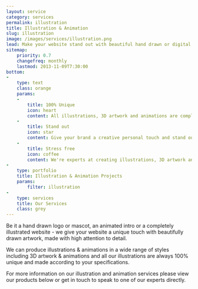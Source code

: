 ```yaml
---
layout: service
category: services
permalink: illustration
title: Illustration & Animation
slug: illustration
image: /images/services/illustration.png
lead: Make your website stand out with beautiful hand drawn or digital artworks and unique animations tailored to your specific requirements.
sitemap:
    priority: 0.7
    changefreq: monthly
    lastmod: 2013-11-09T7:30:00
bottom: 
-
    type: text
    class: orange
    params:
    -
        title: 100% Unique
        icon: heart
        content: All illustrations, 3D artwork and animations are completely unique and made to order according to your specifications.
    -
        title: Stand out
        icon: star
        content: Give your brand a creative personal touch and stand out from the competition with fresh illustrated graphics & animations.
    -
        title: Stress free
        icon: coffee
        content: We're experts at creating illustrations, 3D artwork and animations so you can rest assured the whole process is smooth and stress free.
-
    type: portfolio
    title: Illustration & Animation Projects
    params:
        filter: illustration
-
    type: services
    title: Our Services
    class: grey
---
```

Be it a hand drawn logo or mascot, an animated intro or a completely illustrated website - we give your website a unique touch with beautifully drawn artwork, made with high attention to detail.

We can produce illustrations & animations in a wide range of styles including 3D artwork & animations and all our illustrations are always 100% unique and made according to your specifications. 

For more information on our illustration and animation services please view our products below or get in touch to speak to one of our experts directly.